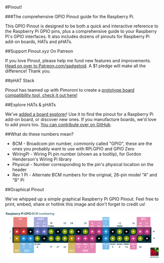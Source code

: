 #Pinout!

###The comprehensive GPIO Pinout guide for the Raspberry Pi.

This GPIO Pinout is designed to be both a quick and interactive reference to the Raspberry Pi GPIO pins, plus a comprehensive guide to your Raspberry Pi's GPIO interfaces. It also includes dozens of pinouts for Raspberry Pi add-on boards, HATs and pHATs.

##Support Pinout.xyz On Patreon

If you love Pinout, please help me fund new features and improvements. [Head on over to Patreon.com/gadgetoid](https://www.patreon.com/gadgetoid). A $1 pledge will make all the difference! Thank you.

##pHAT Stack

Pinout has teamed up with Pimoroni to create a [prototype board compatibility tool, check it out here!](/phatstack)

##Explore HATs & pHATs

We've [added a board explorer](/boards)! Use it to find the pinout for a Raspberry Pi add-on board, or discover new ones. If you manufacture boards, we'd love to add yours too. [You can contribute over on GitHub](https://github.com/gadgetoid/Pinout.xyz).

##What do these numbers mean?

* BCM - Broadcom pin number, commonly called "GPIO", these are the ones you probably want to use with RPi.GPIO and GPIO Zero
* WiringPi - Wiring Pi pin number (shown as a tooltip), for Gordon Henderson's Wiring Pi library
* Physical - Number corresponding to the pin's physical location on the header
* Rev 1 Pi - Alternate BCM numbers for the original, 26-pin model "A" and "B" Pi

##Graphical Pinout

We've whipped up a simple graphical Raspberry Pi GPIO Pinout. Feel free to print, embed, share or hotlink this image and don't forget to credit us!

[![Graphical Raspberry Pi GPIO Pinout](/resources/raspberry-pi-pinout.png)](/resources/raspberry-pi-pinout.png)

